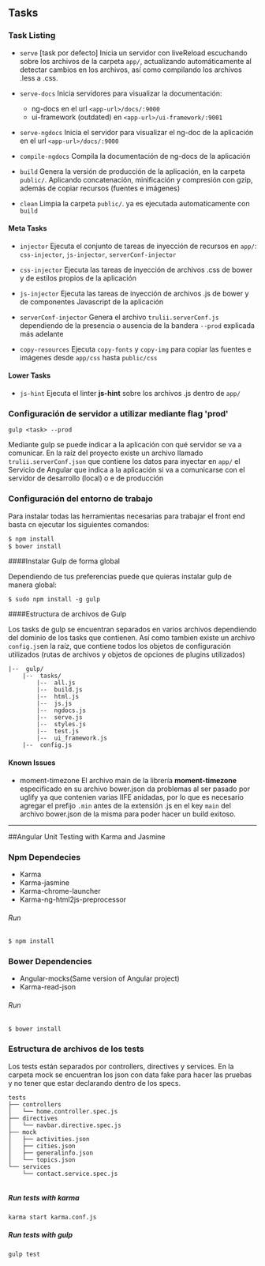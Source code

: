 

## Tasks

### Task Listing

- `serve` [task por defecto]
Inicia un servidor con liveReload escuchando sobre los archivos de la carpeta `app/`, actualizando automáticamente al detectar cambios en los archivos, así como compilando los archivos .less a .css.

- `serve-docs`
Inicia servidores para visualizar la documentación:
	- ng-docs en el url `<app-url>/docs/:9000`
	- ui-framework (outdated) en `<app-url>/ui-framework/:9001`

- `serve-ngdocs`
Inicia el servidor para visualizar el ng-doc de la aplicación en el url `<app-url>/docs/:9000`

- `compile-ngdocs`
Compila la documentación de ng-docs de la aplicación

- `build`
Genera la versión de producción de la aplicación, en la carpeta `public/`. Aplicando concatenación, minificación y compresión con gzip, además de copiar recursos (fuentes e imágenes)

 - `clean`
Limpia la carpeta `public/`. ya es ejecutada automaticamente con `build`

#### Meta Tasks

- `injector`
Ejecuta el conjunto de tareas de inyección de recursos en `app/`: `css-injector`, `js-injector`, `serverConf-injector`

- `css-injector`
Ejecuta las tareas de inyección de archivos .css de bower y de estilos propios de la aplicación

- `js-injector`
Ejecuta las tareas de inyección de archivos .js de bower y de componentes Javascript de la aplicación

- `serverConf-injector`
Genera el archivo `trulii.serverConf.js` dependiendo de la presencia o ausencia de la bandera `--prod` explicada más adelante

- `copy-resources`
Ejecuta `copy-fonts` y `copy-img` para copiar las fuentes e imágenes desde `app/css` hasta `public/css`

#### Lower Tasks

- `js-hint`
Ejecuta el linter **js-hint** sobre los archivos .js dentro de `app/`

### Configuración de servidor a utilizar mediante flag 'prod'

`gulp <task> --prod`

Mediante gulp se puede indicar a la aplicación con qué servidor se va a comunicar.
En la raíz del proyecto existe un archivo llamado `trulii.serverConf.json` que contiene los datos para inyectar en `app/` el Servicio de Angular que indica a la aplicación si va a comunicarse con el servidor de desarrollo (local) o e de producción

### Configuración del entorno de trabajo

Para instalar todas las herramientas necesarias para trabajar el front end basta cn ejecutar los siguientes comandos:
``` bash
$ npm install
$ bower install
```

####Instalar Gulp de forma global

Dependiendo de tus preferencias puede que quieras instalar gulp de manera global:

```
$ sudo npm install -g gulp
```

####Estructura de archivos de Gulp

Los tasks de gulp se encuentran separados en varios archivos dependiendo del dominio de los tasks que contienen. Así como tambien existe un archivo `config.js`en la raíz, que contiene todos los objetos de configuración utilizados (rutas de archivos  y objetos de opciones de plugins utilizados)

```
|--  gulp/
	|--  tasks/
		|--  all.js
		|--  build.js
		|--  html.js
		|--  js.js
		|--  ngdocs.js
		|--  serve.js
		|--  styles.js
		|--  test.js
		|--  ui_framework.js
	|--  config.js
```

#### Known Issues

- moment-timezone
El archivo main de la librería **moment-timezone** especificado en su archivo bower.json da problemas al ser pasado por uglify ya que contenien varias IIFE anidadas, por lo que es necesario agregar el prefijo `.min` antes de la extensión .js en el key `main` del archivo bower.json de la misma para poder hacer un build exitoso.


***

##Angular Unit Testing with Karma and Jasmine

### Npm Dependecies

* Karma
* Karma-jasmine
* Karma-chrome-launcher
* Karma-ng-html2js-preprocessor

###### Run

``` bash
$ npm install
```

### Bower Dependencies

* Angular-mocks(Same version of Angular project)
* Karma-read-json
###### Run
``` bash
$ bower install
```


### Estructura de archivos de los tests
Los tests están separados por controllers, directives y services.
En la carpeta mock se encuentran los json con data fake para hacer las pruebas y no tener que estar declarando dentro de los specs.
```
tests
├── controllers
│   └── home.controller.spec.js
├── directives
│   └── navbar.directive.spec.js
├── mock
│   ├── activities.json
│   ├── cities.json
│   ├── generalinfo.json
│   └── topics.json
└── services
    └── contact.service.spec.js


```


##### Run tests with karma
``` bash
karma start karma.conf.js
```

##### Run tests with gulp
``` bash
gulp test
```
